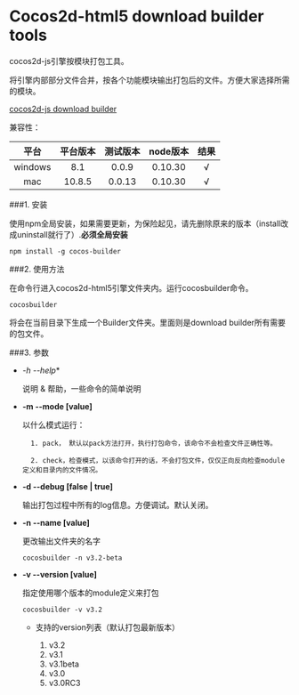 Cocos2d-html5 download builder tools
==================

cocos2d-js引擎按模块打包工具。

将引擎内部部分文件合并，按各个功能模块输出打包后的文件。方便大家选择所需的模块。

[cocos2d-js download builder](http://cocos2d-x.org/filecenter/jsbuilder/)

兼容性：

|平台|平台版本|测试版本|node版本|结果|
|:----:|:--------:|:--------:|:----------:|:---:|
|windows|8.1|0.0.9|0.10.30|√|
|mac|10.8.5|0.0.13|0.10.30|√|

###1. 安装

使用npm全局安装，如果需要更新，为保险起见，请先删除原来的版本（install改成uninstall就行了）.**必须全局安装**

```
npm install -g cocos-builder
```

###2. 使用方法

在命令行进入cocos2d-html5引擎文件夹内。运行cocosbuilder命令。

```
cocosbuilder
```

将会在当前目录下生成一个Builder文件夹。里面则是download builder所有需要的包文件。

###3. 参数

- *-h --help**

    说明 & 帮助，一些命令的简单说明

- **-m --mode [value]**

    以什么模式运行：
    
        1. pack， 默认以pack方法打开，执行打包命令，该命令不会检查文件正确性等。
        
        2. check，检查模式，以该命令打开的话，不会打包文件，仅仅正向反向检查module定义和目录内的文件情况。

- **-d --debug [false | true]**

    输出打包过程中所有的log信息。方便调试。默认关闭。
    
- **-n --name [value]**

    更改输出文件夹的名字
    
    ```
    cocosbuilder -n v3.2-beta
    ```
    
- **-v --version [value]**

    指定使用哪个版本的module定义来打包
    
    ```
    cocosbuilder -v v3.2
    ```
    
    - 支持的version列表（默认打包最新版本）
    
        1. v3.2
        2. v3.1
        3. v3.1beta
        4. v3.0
        5. v3.0RC3
